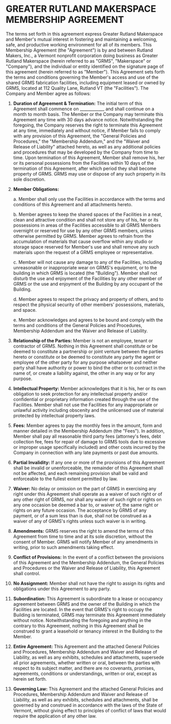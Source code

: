 # GREATER RUTLAND MAKERSPACE MEMBERSHIP AGREEMENT

The terms set forth in this agreement express Greater Rutland Makerspace and Member's mutual interest in fostering and maintaining a welcoming, safe, and productive working environment for all of its members. This Membership Agreement (the "Agreement") is by and between Rutland Makers, Inc., a Vermont nonprofit corporation doing business as Greater Rutland Makerspace (herein referred to as "GRMS", "Makerspace" or "Company"), and the individual or entity identified on the signature page of this agreement (herein referred to as "Member"). This Agreement sets forth the terms and conditions governing the Member's access and use of the shared GRMS fabrication facilities, including equipment leased or owned by GRMS, located at 112 Quality Lane, Rutland VT (the "Facilities"). The Company and Member agree as follows: 


1. **Duration of Agreement & Termination:** The initial term of this Agreement shall commence on ____________ and shall continue on a month to month basis. The Member or the Company may terminate this Agreement any time with 30 days advance notice. Notwithstanding the foregoing, the Company reserves the right to terminate this Agreement at any time, immediately and without notice, if Member fails to comply with any provision of this Agreement, the "General Policies and Procedures," the "Membership Addendum," and the "Waiver and Release of Liability" attached hereto, as well as any additional policies and procedures that may be developed by the Company from time to time. Upon termination of this Agreement, Member shall remove his, her or its personal possessions from the Facilities within 10 days of the termination of this Agreement, after which period they shall become property of GRMS. GRMS may use or dispose of any such property in its sole discretion. 


2. **Member Obligations:**

	a. Member shall only use the Facilities in accordance with the terms and conditions of this Agreement and all attachments hereto.
	
	b. Member agrees to keep the shared spaces of the Facilities in a neat, clean and attractive condition and shall not store any of his, her or its possessions in areas of the Facilities accessible to all GRMS Members overnight or reserved for use by any other GRMS members, unless otherwise permitted by GRMS. Member agrees to refrain from the accumulation of materials that cause overflow within any studio or storage space reserved for Member's use and shall remove any such materials upon the request of a GRMS employee or representative.
	
	c. Member will not cause any damage to any of the Facilities, including unreasonable or inappropriate wear on GRMS's equipment, or to the building in which GRMS is located (the "Building"). Member shall not disturb the use and enjoyment of the Facilities by any other member of GRMS or the use and enjoyment of the Building by any occupant of the Building.
	
	d. Member agrees to respect the privacy and property of others, and to respect the physical security of other members' possessions, materials, and space.
	
	e. Member acknowledges and agrees to be bound and comply with the terms and conditions of the General Policies and Procedures, Membership Addendum and the Waiver and Release of Liability. 


3. **Relationship of the Parties:** Member is not an employee, tenant or contractor of GRMS. Nothing in this Agreement shall constitute or be deemed to constitute a partnership or joint venture between the parties hereto or constitute or be deemed to constitute any party the agent or employee of the other party for any purpose whatsoever and neither party shall have authority or power to bind the other or to contract in the name of, or create a liability against, the other in any way or for any purpose. 


4. **Intellectual Property:** Member acknowledges that it is his, her or its own obligation to seek protection for any intellectual property and/or confidential or proprietary information created through the use of the Facilities. Member shall not use the Facilities for any inappropriate or unlawful activity including obscenity and the unlicensed use of material protected by intellectual property laws. 


5. **Fees:** Member agrees to pay the monthly fees in the amount, form and manner detailed in the Membership Addendum (the "Fees"). In addition, Member shall pay all reasonable third party fees (attorney's fees, debt collection fee, fees for repair of damage to GRMS tools due to excessive or improper usage specifically included) and other costs incurred by the Company in connection with any late payments or past due amounts. 

6. **Partial Invalidity:** If any one or more of the provisions of this Agreement shall be invalid or unenforceable, the remainder of this Agreement shall not be affected, and each remaining provision shall be valid and enforceable to the fullest extent permitted by law. 


7. **Waiver:** No delay or omission on the part of GRMS in exercising any right under this Agreement shall operate as a waiver of such right or of any other right of GRMS, nor shall any waiver of such right or rights on any one occasion be deemed a bar to, or waiver of, the same right or rights on any future occasion. The acceptance by GRMS of any payment, or of a sum less than is due, shall not be construed as a waiver of any of GRMS's rights unless such waiver is in writing. 


8. **Amendments:** GRMS reserves the right to amend the terms of this Agreement from time to time and at its sole discretion, without the consent of Member. GRMS will notify Member of any amendments in writing, prior to such amendments taking effect. 


9. **Conflict of Provisions:** In the event of a conflict between the provisions of this Agreement and the Membership Addendum, the General Policies and Procedures or the Waiver and Release of Liability, this Agreement shall control. 


10. **No Assignment:** Member shall not have the right to assign its rights and obligations under this Agreement to any party. 


11. **Subordination:** This Agreement is subordinate to a lease or occupancy agreement between GRMS and the owner of the Building in which the Facilities are located. In the event that GRMS's right to occupy the Building is terminated, GRMS may terminate this Agreement immediately without notice. Notwithstanding the foregoing and anything in the contrary to this Agreement, nothing in this Agreement shall be construed to grant a leasehold or tenancy interest in the Building to the Member. 


12. **Entire Agreement:** This Agreement and the attached General Policies and Procedures, Membership Addendum and Waiver and Release of Liability, as well as any exhibits, schedules and attachments, supersede all prior agreements, whether written or oral, between the parties with respect to its subject matter, and there are no covenants, promises, agreements, conditions or understandings, written or oral, except as herein set forth. 


13. **Governing Law:** This Agreement and the attached General Policies and Procedures, Membership Addendum and Waiver and Release of Liability, as well as any exhibits, schedules and attachments, shall be governed by and construed in accordance with the laws of the State of Vermont, without giving effect to principles of conflict of laws that would require the application of any other law.

